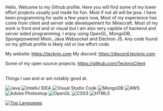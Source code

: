 
<br/>
Hello, Welcome to my Github profile. Here you will find some of my lower effort projects usually just made for fun. Most if not all will be java. I have been programming for quite a few years now, Most of my experience has come from client and server side developement for Minecraft. Most of my work is front end and or visual but I am also very capible of backend and server sided programming. I enjoy using OpenGL, MongoDB, Spongepowered Mixin, Java Websocket and Electron JS. Any code found on my github profile is likely old or low effort code.
<br/>

My website: https://tecknix.com
My discord: https://discord.tecknix.com

Some of my open source projects: https://github.com/TecknixClient

<br/> Things I use and or am notably good at.
 
  <img alt="Java" src="https://img.shields.io/badge/java-%23ED8B00.svg?style=for-the-badge&logo=java&logoColor=white"/>
  <img alt="IntelliJ IDEA" src="https://img.shields.io/badge/IntelliJIDEA-000000.svg?style=for-the-badge&logo=intellij-idea&logoColor=white"/>
  <img alt="Visual Studio Code" src="https://img.shields.io/badge/VisualStudioCode-0078d7.svg?style=for-the-badge&logo=visual-studio-code&logoColor=white"/>
  <img alt="MongoDB" src ="https://img.shields.io/badge/MongoDB-%234ea94b.svg?style=for-the-badge&logo=mongodb&logoColor=white"/>	
  <img alt="AWS" src="https://img.shields.io/badge/AWS-%23FF9900.svg?style=for-the-badge&logo=amazon-aws&logoColor=white"/>  
  <img alt="Adobe Photoshop" src="https://img.shields.io/badge/adobephotoshop-%2331A8FF.svg?style=for-the-badge&logo=adobephotoshop&logoColor=white"/>
  <img alt="OpenGL" src="https://img.shields.io/badge/OpenGL-%23FFFFFF.svg?style=for-the-badge&logo=opengl"/>
  <img alt="CSS3" src="https://img.shields.io/badge/css3-%231572B6.svg?style=for-the-badge&logo=css3&logoColor=white"/>
  <img alt="HTML5" src="https://img.shields.io/badge/html5-%23E34F26.svg?style=for-the-badge&logo=html5&logoColor=white"/>
  
[![Top Languages](https://github-readme-stats.vercel.app/api/top-langs/?username=egirlfrosty&theme=dark)](https://github.com/egirlfrosty)

